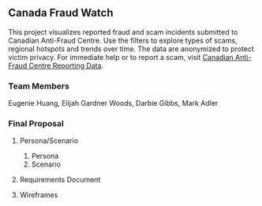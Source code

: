## Canada Fraud Watch
This project visualizes reported fraud and scam incidents submitted to Canadian Anti-Fraud Centre. Use the filters to explore types of scams, regional hotspots and trends over time. The data are anonymized to protect victim privacy. For immediate help or to report a scam, visit [Canadian Anti-Fraud Centre Reporting Data](https://open.canada.ca/data/en/dataset/6a09c998-cddb-4a22-beff-4dca67ab892f/resource/43c67af5-e598-4a9b-a484-fe1cb5d775b5).

### Team Members
Eugenie Huang, Elijah Gardner Woods, Darbie Gibbs, Mark Adler

### Final Proposal
1. Persona/Scenario
    1. Persona
    2. Scenario
    
2. Requirements Document

3. Wireframes






